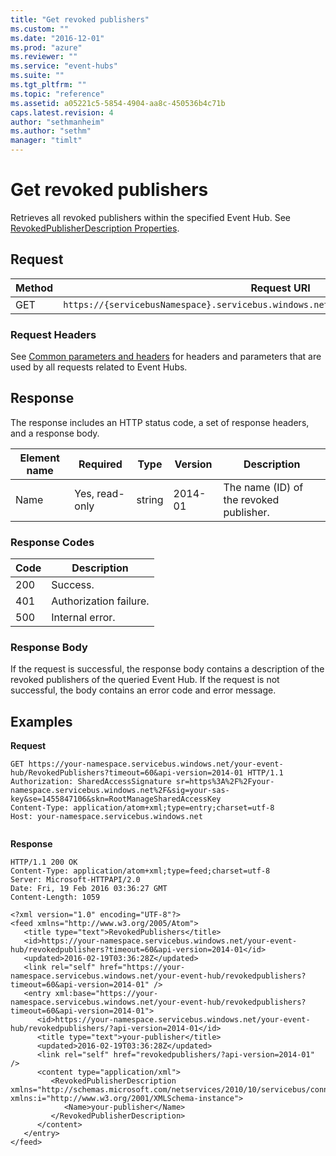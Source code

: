 ```yaml
---
title: "Get revoked publishers"
ms.custom: ""
ms.date: "2016-12-01"
ms.prod: "azure"
ms.reviewer: ""
ms.service: "event-hubs"
ms.suite: ""
ms.tgt_pltfrm: ""
ms.topic: "reference"
ms.assetid: a05221c5-5854-4904-aa8c-450536b4c71b
caps.latest.revision: 4
author: "sethmanheim"
ms.author: "sethm"
manager: "timlt"
---
```

# Get revoked publishers
Retrieves all revoked publishers within the specified Event Hub. See [RevokedPublisherDescription Properties](http://msdn.microsoft.com/en-us/acbfa549-e32b-4f6b-8482-34177184f45c).  
  
## Request  
  
|Method|Request URI|  
|------------|-----------------|  
|GET|`https://{servicebusNamespace}.servicebus.windows.net/{eventHubPath}/revokedpublishers`|  
  
### Request Headers  
 See [Common parameters and headers](publisher-policy-operations.md#bk_common) for headers and parameters that are used by all requests related to Event Hubs.  
  
## Response  
 The response includes an HTTP status code, a set of response headers, and a response body.  
  
|Element name|Required|Type|Version|Description|  
|------------------|--------------|----------|-------------|-----------------|  
|Name|Yes, read-only|string|2014-01|The name (ID) of the revoked publisher.|  
  
### Response Codes  
  
|Code|Description|  
|----------|-----------------|  
|200|Success.|  
|401|Authorization failure.|  
|500|Internal error.|  
  
### Response Body  
 If the request is successful, the response body contains a description of the revoked publishers of the queried Event Hub. If the request is not successful, the body contains an error code and error message.  
  
## Examples  
 **Request**  
  
```  
GET https://your-namespace.servicebus.windows.net/your-event-hub/RevokedPublishers?timeout=60&api-version=2014-01 HTTP/1.1  
Authorization: SharedAccessSignature sr=https%3A%2F%2Fyour-namespace.servicebus.windows.net%2F&sig=your-sas-key&se=1455847106&skn=RootManageSharedAccessKey  
Content-Type: application/atom+xml;type=entry;charset=utf-8  
Host: your-namespace.servicebus.windows.net  
  
```  
  
 **Response**  
  
```  
HTTP/1.1 200 OK  
Content-Type: application/atom+xml;type=feed;charset=utf-8  
Server: Microsoft-HTTPAPI/2.0  
Date: Fri, 19 Feb 2016 03:36:27 GMT  
Content-Length: 1059  
  
<?xml version="1.0" encoding="UTF-8"?>  
<feed xmlns="http://www.w3.org/2005/Atom">  
   <title type="text">RevokedPublishers</title>  
   <id>https://your-namespace.servicebus.windows.net/your-event-hub/revokedpublishers?timeout=60&api-version=2014-01</id>  
   <updated>2016-02-19T03:36:28Z</updated>  
   <link rel="self" href="https://your-namespace.servicebus.windows.net/your-event-hub/revokedpublishers?timeout=60&api-version=2014-01" />  
   <entry xml:base="https://your-namespace.servicebus.windows.net/your-event-hub/revokedpublishers?timeout=60&api-version=2014-01">  
      <id>https://your-namespace.servicebus.windows.net/your-event-hub/revokedpublishers/?api-version=2014-01</id>  
      <title type="text">your-publisher</title>  
      <updated>2016-02-19T03:36:28Z</updated>  
      <link rel="self" href="revokedpublishers/?api-version=2014-01" />  
      <content type="application/xml">  
         <RevokedPublisherDescription xmlns="http://schemas.microsoft.com/netservices/2010/10/servicebus/connect" xmlns:i="http://www.w3.org/2001/XMLSchema-instance">  
            <Name>your-publisher</Name>  
         </RevokedPublisherDescription>  
      </content>  
   </entry>  
</feed>  
  
```